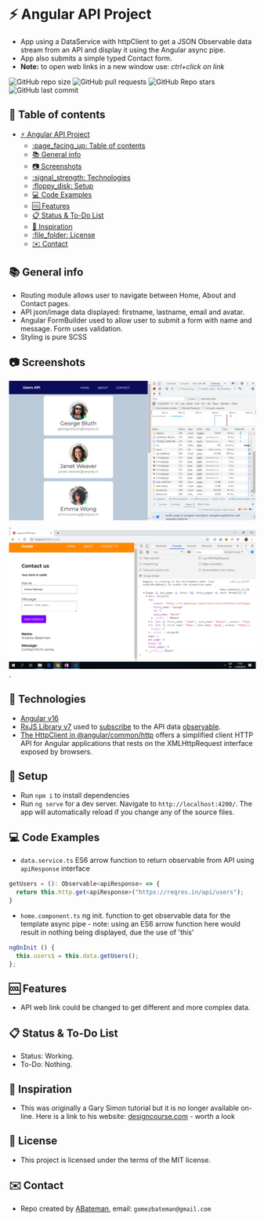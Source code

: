 # :zap: Angular API Project

* App using a DataService with httpClient to get a JSON Observable data stream from an API and display it using the Angular async pipe.
* App also submits a simple typed Contact form.
* **Note:** to open web links in a new window use: _ctrl+click on link_

![GitHub repo size](https://img.shields.io/github/repo-size/AndrewJBateman/angular-api-project?style=plastic)
![GitHub pull requests](https://img.shields.io/github/issues-pr/AndrewJBateman/angular-api-project?style=plastic)
![GitHub Repo stars](https://img.shields.io/github/stars/AndrewJBateman/angular-api-project?style=plastic)
![GitHub last commit](https://img.shields.io/github/last-commit/AndrewJBateman/angular-api-project?style=plastic)

## :page_facing_up: Table of contents

* [:zap: Angular API Project](#zap-angular-api-project)
  * [:page\_facing\_up: Table of contents](#page_facing_up-table-of-contents)
  * [:books: General info](#books-general-info)
  * [:camera: Screenshots](#camera-screenshots)
  * [:signal\_strength: Technologies](#signal_strength-technologies)
  * [:floppy\_disk: Setup](#floppy_disk-setup)
  * [:computer: Code Examples](#computer-code-examples)
  * [:cool: Features](#cool-features)
  * [:clipboard: Status \& To-Do List](#clipboard-status--to-do-list)
  * [:clap: Inspiration](#clap-inspiration)
  * [:file\_folder: License](#file_folder-license)
  * [:envelope: Contact](#envelope-contact)

## :books: General info

* Routing module allows user to navigate between Home, About and Contact pages.
* API json/image data displayed: firstname, lastname, email and avatar.
* Angular FormBuilder used to allow user to submit a form with name and message. Form uses validation.
* Styling is pure SCSS

## :camera: Screenshots

![Example screenshot](./imgs/home.png).
![Example screenshot](./imgs/contact-form.png).

## :signal_strength: Technologies

* [Angular v16](https://angular.io/)
* [RxJS Library v7](https://angular.io/guide/rx-library) used to [subscribe](http://reactivex.io/documentation/operators/subscribe.html) to the API data [observable](http://reactivex.io/documentation/observable.html).
* [The HttpClient in @angular/common/http](https://angular.io/guide/http) offers a simplified client HTTP API for Angular applications that rests on the XMLHttpRequest interface exposed by browsers.

## :floppy_disk: Setup

* Run `npm i` to install dependencies
* Run `ng serve` for a dev server. Navigate to `http://localhost:4200/`. The app will automatically reload if you change any of the source files.

## :computer: Code Examples

* `data.service.ts` ES6 arrow function to return observable from API using `apiResponse` interface

```typescript
getUsers = (): Observable<apiResponse> => {
  return this.http.get<apiResponse>("https://reqres.in/api/users");
}
```

* `home.component.ts` ng init. function to get observable data for the template async pipe - note: using an ES6 arrow function here would result in nothing being displayed, due the use of 'this'

```typescript
ngOnInit () {
  this.users$ = this.data.getUsers();
};
```

## :cool: Features

* API web link could be changed to get different and more complex data.

## :clipboard: Status & To-Do List

* Status: Working.
* To-Do: Nothing.

## :clap: Inspiration

* This was originally a Gary Simon tutorial but it is no longer available on-line. Here is a link to his website: [designcourse.com](https://designcourse.com/) - worth a look

## :file_folder: License

* This project is licensed under the terms of the MIT license.

## :envelope: Contact

* Repo created by [ABateman](https://github.com/AndrewJBateman), email: `gomezbateman@gmail.com`
